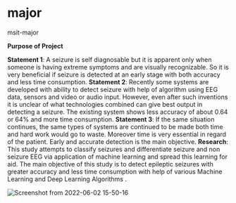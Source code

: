 # major
msit-major

**Purpose of Project**

**Statement 1**: A seizure is self diagnosable but it is apparent only when someone is having extreme symptoms and are visually recognizable. 
So it is very beneficial if seizure is detected at an early stage with both accuracy and less time consumption.
**Statement 2**: Recently some systems are developed with ability to detect seizure with help of algorithm using EEG data, sensors and video or audio input. 
However, even after such inventions it is unclear of what technologies combined can give best output in detecting a seizure. The existing system shows less accuracy of about 0.64 or 64% and more time consumption.
**Statement 3**: If the same situation continues, the same types of systems are continued to be made both time and hard work would go to waste. Moreover time is very essential in regard of the patient. Early and accurate detection is the main objective. 
**Research**: This study attempts to classify seizures and differentiate seizure and non seizure EEG via application of machine learning and spread this learning for aid. 
The main objective of this study is to detect epileptic seizures with greater accuracy and less time consumption with help of various Machine Learning and Deep Learning Algorithms .


![Screenshot from 2022-06-02 15-50-16](https://user-images.githubusercontent.com/42817026/171609319-8a39da99-a1f3-4a99-9e67-c0108841cd11.png)
 


